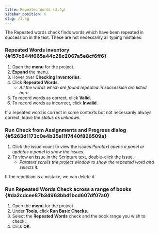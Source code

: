 ```yaml
---
title: Repeated Words (3.4g)
sidebar_position: 6
slug: /3.4g
---
```




The Repeated words check finds words which have been repeated in succession in the text. These are not necessarily all typing mistakes.


### Repeated Words inventory {#157c844f665a44c28c2067a5e8cf6ff6}

1. Open the **menu** for the project.
1. **Expand** the menu.
1. Hover over **Checking Inventories**.
1. Click **Repeated Words**.
	- _All the words which are found repeated in succession are listed here._
1. To record words as correct, click **Valid**.
1. To record words as incorrect, click **Invalid**.

If a repeated word is correct in some contexts but not necessarily always correct, _leave the status as unknown._


### Run Check from Assignments and Progress dialog[](https://manual.paratext.org/Video-summaries/Stage-3/3.4-Checks/3.4g#run-check-from-assignments-and-progress-dialog) {#5263d1173c0e4b35a11f7440f826509a}

1. Click the issue count to view the issues._Paratext opens a panel or updates a panel to show the issues._
1. To view an issue in the Scripture text, double-click the issue.
	- _Paratext scrolls the project window to show the repeated word and selects it._

If the repetition is a mistake, we can delete it.


### Run Repeated Words Check across a range of books[](https://manual.paratext.org/Video-summaries/Stage-3/3.4-Checks/3.4g#run-repeated-words-check-across-a-range-of-books) {#da2cdcee87b34963bbd1bcd607df07a0}

1. Open the **menu** for the project
1. Under **Tools**, click **Run Basic Checks**.
1. Select the **Repeated Words** check and the book range you wish to check.
1. Click **OK**.
